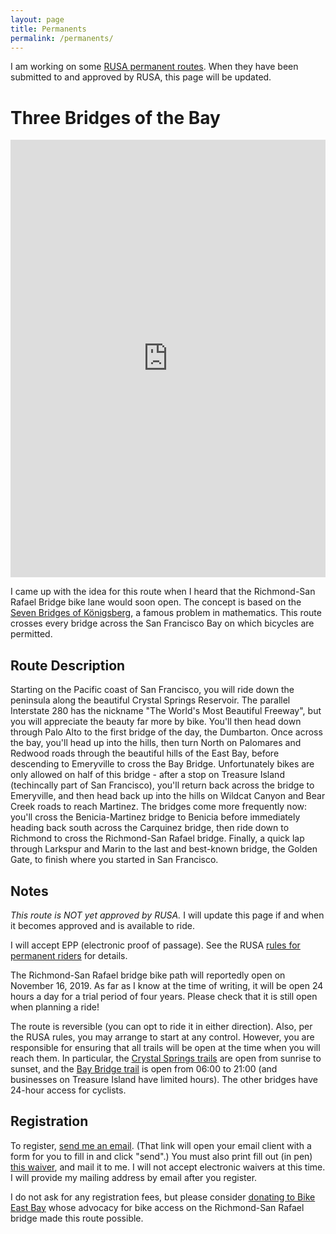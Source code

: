 ```yaml
---
layout: page
title: Permanents
permalink: /permanents/
---
```


I am working on some [RUSA permanent routes](https://rusa.org/pages/permanents).
When they have been submitted to and approved by RUSA, this page will be updated.

# Three Bridges of the Bay
<iframe src="https://ridewithgps.com/embeds?type=route&id=31074440&metricUnits=true&sampleGraph=true" style="width: 1px; min-width: 100%; height: 700px; border: none;" scrolling="no"></iframe>

I came up with the idea for this route when I heard that the Richmond-San Rafael Bridge bike lane would soon open.
The concept is based on the [Seven Bridges of Königsberg](https://en.wikipedia.org/wiki/Seven_Bridges_of_Königsberg), a famous problem in mathematics.
This route crosses every bridge across the San Francisco Bay on which bicycles are permitted.

## Route Description
Starting on the Pacific coast of San Francisco, you will ride down the peninsula along the beautiful Crystal Springs Reservoir.
The parallel Interstate 280 has the nickname "The World's Most Beautiful Freeway", but you will appreciate the beauty far more by bike.
You'll then head down through Palo Alto to the first bridge of the day, the Dumbarton.
Once across the bay, you'll head up into the hills, then turn North on Palomares and Redwood roads through the beautiful hills of the East Bay, before descending to Emeryville to cross the Bay Bridge.
Unfortunately bikes are only allowed on half of this bridge - after a stop on Treasure Island (techincally part of San Francisco), you'll return back across the bridge to Emeryville, and then head back up into the hills on Wildcat Canyon and Bear Creek roads to reach Martinez.
The bridges come more frequently now: you'll cross the Benicia-Martinez bridge to Benicia before immediately heading back south across the Carquinez bridge, then ride down to Richmond to cross the Richmond-San Rafael bridge.
Finally, a quick lap through Larkspur and Marin to the last and best-known bridge, the Golden Gate, to finish where you started in San Francisco.

## Notes
*This route is NOT yet approved by RUSA.*
I will update this page if and when it becomes approved and is available to ride.

I will accept EPP (electronic proof of passage).
See the RUSA [rules for permanent riders](https://rusa.org/pages/permRiderRules) for details.

The Richmond-San Rafael bridge bike path will reportedly open on November 16, 2019.
As far as I know at the time of writing, it will be open 24 hours a day for a trial period of four years.
Please check that it is still open when planning a ride!

The route is reversible (you can opt to ride it in either direction).
Also, per the RUSA rules, you may arrange to start at any control.
However, you are responsible for ensuring that all trails will be open at the time when you will reach them.
In particular, the [Crystal Springs trails](https://parks.smcgov.org/crystal-springs-trail-regulations) are open from sunrise to sunset, and the [Bay Bridge trail](https://www.baybridgeinfo.org/path) is open from 06:00 to 21:00 (and businesses on Treasure Island have limited hours).
The other bridges have 24-hour access for cyclists.

## Registration
To register, [send me an email](mailto:me@johnfren.ch?subject=Permanent%20Registration%3A%20Three%20Bridges%20of%20the%20Bay&body=Please%20fill%20out%20the%20following.%0A%0ALast%20name%3A%0AFirst%20name%3A%0AStreet%20address%3A%0ACity%3A%0AState%3A%0AZIP%3A%0ATelephone%3A%0ARUSA%20number%20(you%20must%20be%20a%20current%20member%20of%20RUSA)%3A%0ADate%20of%20ride%3A%0AStart%20time%3A).
(That link will open your email client with a form for you to fill in and click "send".)
You must also print fill out (in pen) [this waiver](https://rusa.org/sites/default/files/2019-01/PERMANENT-RELEASE-AND-WAIVER-OF-LIABILITY-January-2019-version-2.1.pdf), and mail it to me.
I will not accept electronic waivers at this time.
I will provide my mailing address by email after you register.

I do not ask for any registration fees, but please consider [donating to Bike East Bay](https://bikeeastbay.org/) whose advocacy for bike access on the Richmond-San Rafael bridge made this route possible.